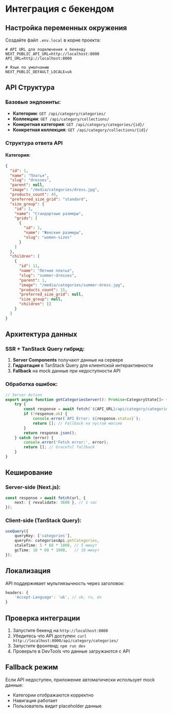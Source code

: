 # Интеграция с бекендом

## Настройка переменных окружения

Создайте файл `.env.local` в корне проекта:

```env
# API URL для подключения к бекенду
NEXT_PUBLIC_API_URL=http://localhost:8000
API_URL=http://localhost:8000

# Язык по умолчанию
NEXT_PUBLIC_DEFAULT_LOCALE=uk
```

## API Структура

### Базовые эндпоинты:
- **Категории**: `GET /api/category/categories/`
- **Коллекции**: `GET /api/category/collections/`
- **Конкретная категория**: `GET /api/category/categories/{id}/`
- **Конкретная коллекция**: `GET /api/category/collections/{id}/`

### Структура ответа API

#### Категория:
```json
{
  "id": 1,
  "name": "Платья",
  "slug": "dresses",
  "parent": null,
  "image": "/media/categories/dress.jpg",
  "products_count": 45,
  "preferred_size_grid": "standard",
  "size_group": {
    "id": 1,
    "name": "Стандартные размеры",
    "grids": [
      {
        "id": 1,
        "name": "Женские размеры",
        "slug": "women-sizes"
      }
    ]
  },
  "children": [
    {
      "id": 11,
      "name": "Летние платья",
      "slug": "summer-dresses",
      "parent": 1,
      "image": "/media/categories/summer-dress.jpg",
      "products_count": 15,
      "preferred_size_grid": null,
      "size_group": null,
      "children": []
    }
  ]
}
```

## Архитектура данных

### SSR + TanStack Query гибрид:

1. **Server Components** получают данные на сервере
2. **Гидратация** в TanStack Query для клиентской интерактивности
3. **Fallback** на mock данные при недоступности API

### Обработка ошибок:

```typescript
// Server Action
export async function getCategoriesServer(): Promise<CategoryState[]> {
    try {
        const response = await fetch(`${API_URL}/api/category/categories/`);
        if (!response.ok) {
            console.error(`API Error: ${response.status}`);
            return []; // Fallback на пустой массив
        }
        return response.json();
    } catch (error) {
        console.error('Fetch error:', error);
        return []; // Graceful fallback
    }
}
```

## Кеширование

### Server-side (Next.js):
```typescript
const response = await fetch(url, {
    next: { revalidate: 3600 }, // 1 час
});
```

### Client-side (TanStack Query):
```typescript
useQuery({
    queryKey: ['categories'],
    queryFn: categoriesApi.getCategories,
    staleTime: 5 * 60 * 1000, // 5 минут
    gcTime: 10 * 60 * 1000,   // 10 минут
});
```

## Локализация

API поддерживает мультиязычность через заголовок:
```typescript
headers: {
    'Accept-Language': 'uk', // uk, ru, en
}
```

## Проверка интеграции

1. Запустите бекенд на `http://localhost:8000`
2. Убедитесь что API доступен: `curl http://localhost:8000/api/category/categories/`
3. Запустите фронтенд: `npm run dev`
4. Проверьте в DevTools что данные загружаются с API

## Fallback режим

Если API недоступен, приложение автоматически использует mock данные:
- Категории отображаются корректно
- Навигация работает
- Пользователь видит placeholder данные 